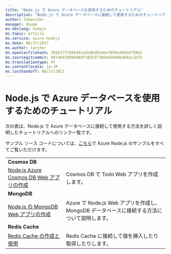 ```yaml
---
title: "Node.js で Azure データベースを使用するためのチュートリアル"
description: "Node.js で Azure データベースに接続して使用するためのチュートリアル。"
author: tomarcher
manager: douge
ms.devlang: nodejs
ms.topic: article
ms.service: azure-nodejs
ms.date: 06/17/2017
ms.author: tarcher
ms.openlocfilehash: 3bbb177f8d5442a5b8bd010ee709be49d24739b3
ms.sourcegitcommit: 9974b43899e98df10253738dab5b09b484ac1bf5
ms.translationtype: HT
ms.contentlocale: ja-JP
ms.lasthandoff: 08/17/2017
---
```

# <a name="tutorials-for-using-azure-databases-with-nodejs"></a>Node.js で Azure データベースを使用するためのチュートリアル

次の表は、Node.js で Azure データベースに接続して使用する方法を詳しく説明したチュートリアルへのリンク一覧です。 

サンプル ソース コードについては、[こちら](https://azure.microsoft.com/resources/samples/?term=nodejs)で Azure Node.js のサンプルをすべてご覧いただけます。

| | |
|---|---|
| **Cosmos DB** ||
| [Node.js Azure Cosmos DB Web アプリの作成](http://docs.microsoft.com/azure/documentdb/documentdb-nodejs-application?toc=/azure/node/toc.json&bc=/azure/node/toc.json) | Cosmos DB で Todo Web アプリを作成します。  |
| **MongoDB** ||
| [Node.js の MongoDB Web アプリの作成](http://docs.microsoft.com/azure/app-service-web/app-service-web-tutorial-nodejs-mongodb-app?toc=/azure/node/toc.json&bc=/azure/node/toc.json) | Azure で Node.js Web アプリを作成し、MongoDB データベースに接続する方法について説明します。  |
| **Redis Cache** | |
| [Redis Cache の作成と使用](http://docs.microsoft.com/azure/redis-cache/cache-nodejs-get-started?toc=/azure/node/toc.json&bc=/azure/node/toc.json) | Redis Cache に接続して値を挿入したり取得したりします。
